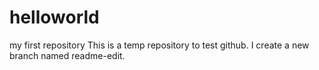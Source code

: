# helloworld
my first repository
This is a temp repository to test github.
I create a new branch named readme-edit.
